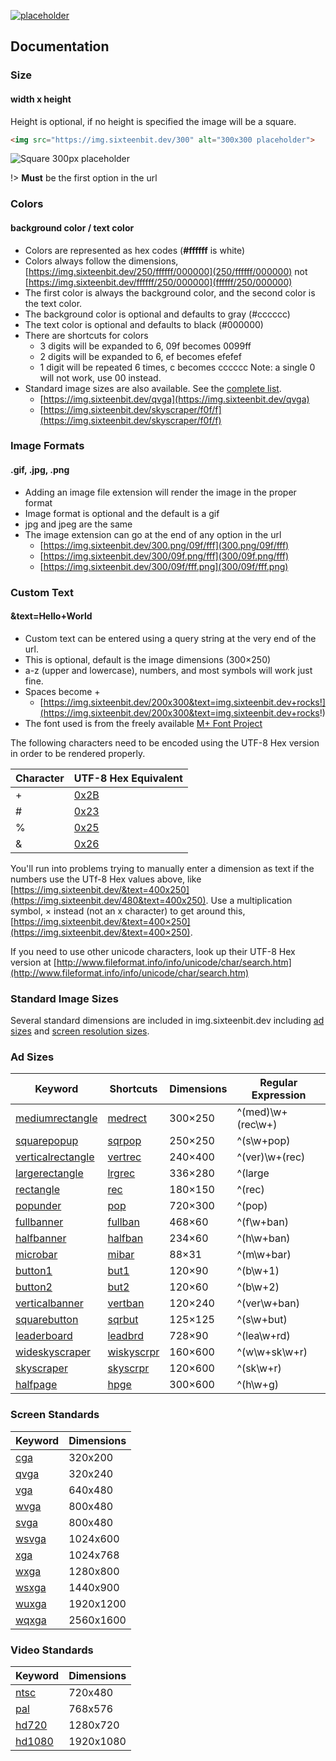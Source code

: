 [![placeholder](https://img.sixteenbit.dev/880x660/42b983/fff)](https://img.sixteenbit.dev/880x660/42b983/fff ':id=preview')

## Documentation

### Size

#### width x height

Height is optional, if no height is specified the image will be a square.

```html
<img src="https://img.sixteenbit.dev/300" alt="300x300 placeholder">
```

![Square 300px placeholder](https://img.sixteenbit.dev/300)

!> **Must** be the first option in the url

### Colors

#### background color / text color

*   Colors are represented as hex codes (**#ffffff** is white)
*   Colors always follow the dimensions, [https://img.sixteenbit.dev/250/ffffff/000000](250/ffffff/000000) not [https://img.sixteenbit.dev/ffffff/250/000000](ffffff/250/000000)
*   The first color is always the background color, and the second color is the text color.
*   The background color is optional and defaults to gray (#cccccc)
*   The text color is optional and defaults to black (#000000)
*   There are shortcuts for colors
	*   3 digits will be expanded to 6, 09f becomes 0099ff
	*   2 digits will be expanded to 6, ef becomes efefef
	*   1 digit will be repeated 6 times, c becomes cccccc Note: a single 0 will not work, use 00 instead.
*   Standard image sizes are also available. See the [complete list](?id=standard-image-sizes).
	*   [https://img.sixteenbit.dev/qvga](https://img.sixteenbit.dev/qvga)
	*   [https://img.sixteenbit.dev/skyscraper/f0f/f](https://img.sixteenbit.dev/skyscraper/f0f/f)

### Image Formats

#### .gif, .jpg, .png

*   Adding an image file extension will render the image in the proper format
*   Image format is optional and the default is a gif
*   jpg and jpeg are the same
*   The image extension can go at the end of any option in the url
	*   [https://img.sixteenbit.dev/300.png/09f/fff](300.png/09f/fff)
	*   [https://img.sixteenbit.dev/300/09f.png/fff](300/09f.png/fff)
	*   [https://img.sixteenbit.dev/300/09f/fff.png](300/09f/fff.png)

### Custom Text

#### &text=Hello+World

*   Custom text can be entered using a query string at the very end of the url.
*   This is optional, default is the image dimensions (<span class="example">300×250</span>)
*   a-z (upper and lowercase), numbers, and most symbols will work just fine.
*   Spaces become +
	*   [https://img.sixteenbit.dev/200x300&text=img.sixteenbit.dev+rocks!](https://img.sixteenbit.dev/200x300&text=img.sixteenbit.dev+rocks!)
*   The font used is from the freely available [M+ Font Project](http://mplus-fonts.sourceforge.jp)

The following characters need to be encoded using the UTF-8 Hex version in order to be rendered properly.

<table>
	<thead>
		<tr>
			<th>Character</th>
			<th>UTF-8 Hex Equivalent</th>
		</tr>
	</thead>
	<tbody>
		<tr>
			<td>+</td>
			<td><a href="480&text=Plus+Sign=0x2B">0x2B</a></td>
		</tr>
		<tr>
			<td>#</td>
			<td><a href="480&text=Number+sign+(Octothorp)=0x23">0x23</a></td>
		</tr>
		<tr>
			<td>%</td>
			<td><a href="480&text=Percent+symbol=0x25">0x25</a></td>
		</tr>
		<tr>
			<td>&amp;</td>
			<td><a href="480&text=Ampersand=0x26">0x26</a></td>
		</tr>
	</tbody>
</table>

You'll run into problems trying to manually enter a dimension as text if the numbers use the UTf-8 Hex values above, like [https://img.sixteenbit.dev/&text=400x250](https://img.sixteenbit.dev/480&text=400x250). Use a multiplication symbol, × instead (not an x character) to get around this, [https://img.sixteenbit.dev/&text=400×250](https://img.sixteenbit.dev/&text=400×250).

If you need to use other unicode characters, look up their UTF-8 Hex version at [http://www.fileformat.info/info/unicode/char/search.htm](http://www.fileformat.info/info/unicode/char/search.htm)

### Standard Image Sizes

Several standard dimensions are included in img.sixteenbit.dev including [ad sizes](http://www.iab.net/iab_products_and_industry_services/1421/1443/1452) and [screen resolution sizes](http://en.wikipedia.org/wiki/File:Vector_Video_Standards2.svg).

### Ad Sizes

|Keyword|Shortcuts|Dimensions|Regular Expression|
|--- |--- |--- |--- |
|[mediumrectangle](https://img.sixteenbit.dev/)|[medrect](https://img.sixteenbit.dev/)|300×250|^(med)\w+(rec\w+)|
|[squarepopup](https://img.sixteenbit.dev/)|[sqrpop](https://img.sixteenbit.dev/)|250×250|^(s\w+pop)|
|[verticalrectangle](https://img.sixteenbit.dev/)|[vertrec](https://img.sixteenbit.dev/)|240×400|^(ver)\w+(rec)|
|[largerectangle](https://img.sixteenbit.dev/)|[lrgrec](https://img.sixteenbit.dev/)|336×280|^(large|lrg)(rec)|
|[rectangle](https://img.sixteenbit.dev/rectangle)|[rec](https://img.sixteenbit.dev/rec)|180×150|^(rec)|
|[popunder](https://img.sixteenbit.dev/popunder)|[pop](https://img.sixteenbit.dev/pop)|720×300|^(pop)|
|[fullbanner](https://img.sixteenbit.dev/fullbanner)|[fullban](https://img.sixteenbit.dev/fullban)|468×60|^(f\w+ban)|
|[halfbanner](https://img.sixteenbit.dev/halfbanner)|[halfban](https://img.sixteenbit.dev/halfban)|234×60|^(h\w+ban)|
|[microbar](https://img.sixteenbit.dev/microbar)|[mibar](https://img.sixteenbit.dev/mibar)|88×31|^(m\w+bar)|
|[button1](https://img.sixteenbit.dev/button1)|[but1](https://img.sixteenbit.dev/but1)|120×90|^(b\w+1)|
|[button2](https://img.sixteenbit.dev/button2)|[but2](https://img.sixteenbit.dev/but2)|120×60|^(b\w+2)|
|[verticalbanner](https://img.sixteenbit.dev/verticalbanner)|[vertban](https://img.sixteenbit.dev/vertban)|120×240|^(ver\w+ban)|
|[squarebutton](https://img.sixteenbit.dev/squarebutton)|[sqrbut](https://img.sixteenbit.dev/sqrbut)|125×125|^(s\w+but)|
|[leaderboard](https://img.sixteenbit.dev/leaderboard)|[leadbrd](https://img.sixteenbit.dev/leadbrd)|728×90|^(lea\w+rd)|
|[wideskyscraper](https://img.sixteenbit.dev/wideskyscraper)|[wiskyscrpr](https://img.sixteenbit.dev/wiskyscrpr)|160×600|^(w\w+sk\w+r)|
|[skyscraper](https://img.sixteenbit.dev/skyscraper)|[skyscrpr](https://img.sixteenbit.dev/skyscrpr)|120×600|^(sk\w+r)|
|[halfpage](https://img.sixteenbit.dev/halfpage)|[hpge](https://img.sixteenbit.dev/hpge)|300×600|^(h\w+g)|

### Screen Standards

|Keyword|Dimensions|
|--- |--- |
|[cga](https://img.sixteenbit.dev/cga)|320x200|
|[qvga](https://img.sixteenbit.dev/qvga)|320x240|
|[vga](https://img.sixteenbit.dev/vga)|640x480|
|[wvga](https://img.sixteenbit.dev/wvga)|800x480|
|[svga](https://img.sixteenbit.dev/svga)|800x480|
|[wsvga](https://img.sixteenbit.dev/wsvga)|1024x600|
|[xga](https://img.sixteenbit.dev/xga)|1024x768|
|[wxga](https://img.sixteenbit.dev/wxga)|1280x800|
|[wsxga](https://img.sixteenbit.dev/wsxga)|1440x900|
|[wuxga](https://img.sixteenbit.dev/wuxga)|1920x1200|
|[wqxga](https://img.sixteenbit.dev/wqxga)|2560x1600|

### Video Standards

|Keyword|Dimensions|
|--- |--- |
|[ntsc](https://img.sixteenbit.dev/ntsc)|720x480|
|[pal](https://img.sixteenbit.dev/pal)|768x576|
|[hd720](https://img.sixteenbit.dev/hd720)|1280x720|
|[hd1080](https://img.sixteenbit.dev/hd1080)|1920x1080|
